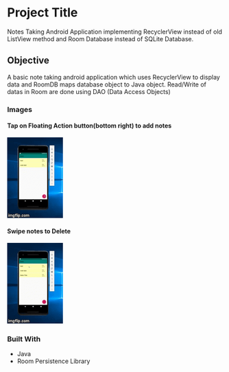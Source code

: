 # Project Title

Notes Taking Android Application implementing RecyclerView instead of old ListView method and Room Database instead of SQLite Database.

## Objective

A basic note taking android application which uses RecyclerView to display data and RoomDB maps database object to Java object. Read/Write of datas in Room are done using DAO (Data Access Objects)

<!---
(Repository is alsp impleneted in app incase multiple sources of DB are used eg. Elastic Search, Firebase)
-->

### Images

#### Tap on Floating Action button(bottom right) to add notes

![alt text](https://raw.githubusercontent.com/jsam6/ToDoAndroidApp/master/notes-img/add.gif "Adding Note")

#### Swipe notes to Delete
![alt text](https://raw.githubusercontent.com/jsam6/ToDoAndroidApp/master/notes-img/swipe.gif "Swipe Note")

### Built With
* Java
* Room Persistence Library

